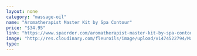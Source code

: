 ```yaml
---
layout: none
category: "massage-oil"
name: "Aromatherapist Master Kit by Spa Contour"
price: "$34.95"
link: "https://www.spaorder.com/aromatherapist-master-kit-by-spa-contour/"
image: "http://res.cloudinary.com/fleuroils/image/upload/v1474522794/Massage%20Oil/Aromatherapist_Master.jpg"
type: 
---
```

